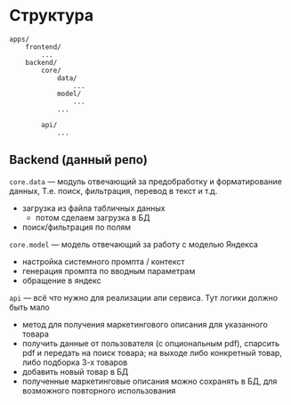 # Структура

```
apps/
    frontend/
        ...
    backend/
        core/
            data/
                ...
            model/
                ...
            ...

        api/
            ...	
```

## Backend (данный репо)

`core.data` — модуль отвечающий за предобработку и форматирование данных, Т.е. поиск, фильтрация, перевод в текст и т.д.

- загрузка из файла табличных данных
    - потом сделаем загрузка в БД
- поиск/фильтрация по полям

`сore.model` — модель отвечающий за работу с моделью Яндекса

- настройка системного промпта / контекст
- генерация промпта по вводным параметрам
- обращение в яндекс

`api` — всё что нужно для реализации апи сервиса. Тут логики должно быть мало

- метод для получения маркетингового описания для указанного товара
- получить данные от пользователя (с опциональным pdf), спарсить pdf и передать на поиск товара; на выходе либо конкретный товар, либо подборка 3-х товаров
- добавить новый товар в БД
- полученные маркетинговые описания можно сохранять в БД, для возможного повторного использования
